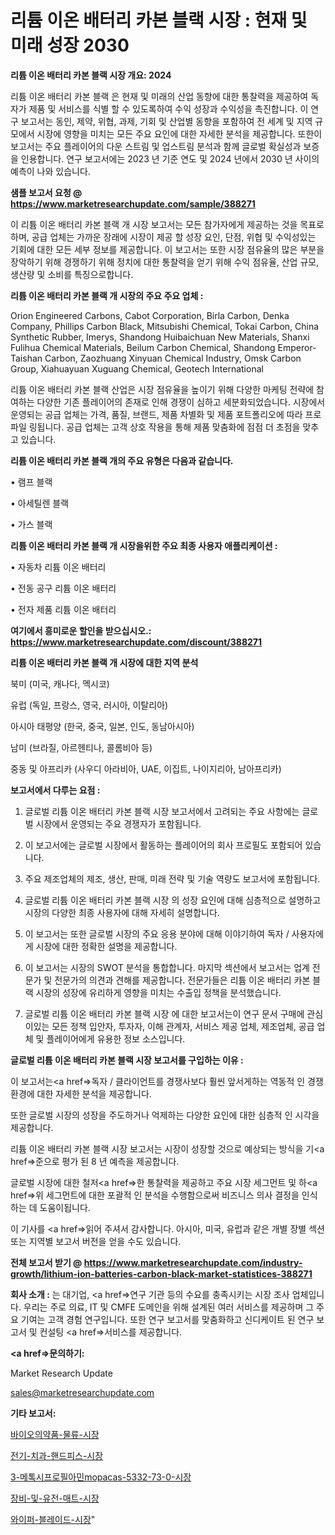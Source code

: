 # 리튬 이온 배터리 카본 블랙 시장 : 현재 및 미래 성장 2030

<strong>리튬 이온 배터리 카본 블랙 시장 개요: 2024</strong>

리튬 이온 배터리 카본 블랙 은 현재 및 미래의 산업 동향에 대한 통찰력을 제공하여 독자가 제품 및 서비스를 식별 할 수 있도록하여 수익 성장과 수익성을 촉진합니다. 이 연구 보고서는 동인, 제약, 위협, 과제, 기회 및 산업별 동향을 포함하여 전 세계 및 지역 규모에서 시장에 영향을 미치는 모든 주요 요인에 대한 자세한 분석을 제공합니다. 또한이 보고서는 주요 플레이어의 다운 스트림 및 업스트림 분석과 함께 글로벌 확실성과 보증을 인용합니다. 연구 보고서에는 2023 년 기준 연도 및 2024 년에서 2030 년 사이의 예측이 나와 있습니다.



<strong>샘플 보고서 요청 @ <a href=https://www.marketresearchupdate.com/sample/388271>https://www.marketresearchupdate.com/sample/388271</a></strong>

이 리튬 이온 배터리 카본 블랙 개 시장 보고서는 모든 참가자에게 제공하는 것을 목표로하며, 공급 업체는 가까운 장래에 시장이 제공 할 성장 요인, 단점, 위협 및 수익성있는 기회에 대한 모든 세부 정보를 제공합니다. 이 보고서는 또한 시장 점유율의 많은 부분을 장악하기 위해 경쟁하기 위해 정치에 대한 통찰력을 얻기 위해 수익 점유율, 산업 규모, 생산량 및 소비를 특징으로합니다.



<strong>리튬 이온 배터리 카본 블랙 개 시장의 주요 주요 업체 :</strong>

Orion Engineered Carbons, Cabot Corporation, Birla Carbon, Denka Company, Phillips Carbon Black, Mitsubishi Chemical, Tokai Carbon, China Synthetic Rubber, Imerys, Shandong Huibaichuan New Materials, Shanxi Fulihua Chemical Materials, Beilum Carbon Chemical, Shandong Emperor-Taishan Carbon, Zaozhuang Xinyuan Chemical Industry, Omsk Carbon Group, Xiahuayuan Xuguang Chemical, Geotech International

리튬 이온 배터리 카본 블랙 산업은 시장 점유율을 높이기 위해 다양한 마케팅 전략에 참여하는 다양한 기존 플레이어의 존재로 인해 경쟁이 심하고 세분화되었습니다. 시장에서 운영되는 공급 업체는 가격, 품질, 브랜드, 제품 차별화 및 제품 포트폴리오에 따라 프로파일 링됩니다. 공급 업체는 고객 상호 작용을 통해 제품 맞춤화에 점점 더 초점을 맞추고 있습니다.



<strong>리튬 이온 배터리 카본 블랙 개의 주요 유형은 다음과 같습니다.</strong>

• 램프 블랙

• 아세틸렌 블랙

• 가스 블랙



<strong>리튬 이온 배터리 카본 블랙 개 시장을위한 주요 최종 사용자 애플리케이션 :</strong>

• 자동차 리튬 이온 배터리

• 전동 공구 리튬 이온 배터리

• 전자 제품 리튬 이온 배터리



<strong>여기에서 흥미로운 할인을 받으십시오.: <a href=https://www.marketresearchupdate.com/discount/388271>https://www.marketresearchupdate.com/discount/388271</a></strong>



<strong>리튬 이온 배터리 카본 블랙 개 시장에 대한 지역 분석</strong>

북미 (미국, 캐나다, 멕시코)

유럽 (독일, 프랑스, 영국, 러시아, 이탈리아)

아시아 태평양 (한국, 중국, 일본, 인도, 동남아시아)

남미 (브라질, 아르헨티나, 콜롬비아 등)

중동 및 아프리카 (사우디 아라비아, UAE, 이집트, 나이지리아, 남아프리카)



<strong>보고서에서 다루는 요점 :</strong>

1. 글로벌 리튬 이온 배터리 카본 블랙 시장 보고서에서 고려되는 주요 사항에는 글로벌 시장에서 운영되는 주요 경쟁자가 포함됩니다.

2. 이 보고서에는 글로벌 시장에서 활동하는 플레이어의 회사 프로필도 포함되어 있습니다.

3. 주요 제조업체의 제조, 생산, 판매, 미래 전략 및 기술 역량도 보고서에 포함됩니다.

4. 글로벌 리튬 이온 배터리 카본 블랙 시장 의 성장 요인에 대해 심층적으로 설명하고 시장의 다양한 최종 사용자에 대해 자세히 설명합니다.

5. 이 보고서는 또한 글로벌 시장의 주요 응용 분야에 대해 이야기하여 독자 / 사용자에게 시장에 대한 정확한 설명을 제공합니다.

6. 이 보고서는 시장의 SWOT 분석을 통합합니다. 마지막 섹션에서 보고서는 업계 전문가 및 전문가의 의견과 견해를 제공합니다. 전문가들은 리튬 이온 배터리 카본 블랙 시장의 성장에 유리하게 영향을 미치는 수출입 정책을 분석했습니다.

7. 글로벌 리튬 이온 배터리 카본 블랙 시장 에 대한 보고서는이 연구 문서 구매에 관심이있는 모든 정책 입안자, 투자자, 이해 관계자, 서비스 제공 업체, 제조업체, 공급 업체 및 플레이어에게 유용한 정보 소스입니다.



<strong>글로벌 리튬 이온 배터리 카본 블랙 시장 보고서를 구입하는 이유 :</strong>

이 보고서는<a href=>독자 / 클</a>라이언트를 경쟁사보다 훨씬 앞서게하는 역동적 인 경쟁 환경에 대한 자세한 분석을 제공합니다.

또한 글로벌 시장의 성장을 주도하거나 억제하는 다양한 요인에 대한 심층적 인 시각을 제공합니다.

리튬 이온 배터리 카본 블랙 시장 보고서는 시장이 성장할 것으로 예상되는 방식을 기<a href=>준으로</a> 평가 된 8 년 예측을 제공합니다.

글로벌 시장에 대한 철저<a href=>한 통찰력</a>을 제공하고 주요 시장 세그먼트 및 하<a href=>위 세그</a>먼트에 대한 포괄적 인 분석을 수행함으로써 비즈니스 의사 결정을 인식하는 데 도움이됩니다.

이 기사를 <a href=>읽어 주</a>셔서 감사합니다. 아시아, 미국, 유럽과 같은 개별 장별 섹션 또는 지역별 보고서 버전을 얻을 수도 있습니다.



<strong>전체 보고서 받기 @ <a href=https://www.marketresearchupdate.com/industry-growth/lithium-ion-batteries-carbon-black-market-statistices-388271>https://www.marketresearchupdate.com/industry-growth/lithium-ion-batteries-carbon-black-market-statistices-388271</a></strong>



<strong>회사 소개 :</strong>
는 대기업, <a href=>연구 기</a>관 등의 수요를 충족시키는 시장 조사 업체입니다. 우리는 주로 의료, IT 및 CMFE 도메인을 위해 설계된 여러 서비스를 제공하며 그 주요 기여는 고객 경험 연구입니다. 또한 연구 보고서를 맞춤화하고 신디케이트 된 연구 보고서 및 컨설팅 <a href=>서비</a>스를 제공합니다.



<strong><a href=>문의하기:</a></strong>

Market Research Update

sales@marketresearchupdate.com



<strong>기타 보고서:</strong>

<a href=https://www.linkedin.com/pulse/바이오의약품-물류-시장-동향-및-성장-전망-survey-savvy-insights-360-analysis/>바이오의약품-물류-시장</a>

<a href=https://www.linkedin.com/pulse/전기-치과-핸드피스-시장-세분화-연구-및-목표-고객2029년-market-matrix-musings-analysis-oehbf/>전기-치과-핸드피스-시장</a>

<a href=https://www.linkedin.com/pulse/3-메톡시프로필아민mopacas-5332-73-0-시장-규모-및-lxutf/>3-메톡시프로필아민mopacas-5332-73-0-시장</a>

<a href=https://www.linkedin.com/pulse/장비-및-유전-매트-시장-경쟁-분석-성장-잠재력-2030-trendsetters-talk-360-analysis-0k1wf/>장비-및-유전-매트-시장</a>

<a href=https://www.linkedin.com/pulse/와이퍼-블레이드-시장-현재-및-미래-성장-2030-consumer-connection-compendium-ana-8odxf/>와이퍼-블레이드-시장</a>"
